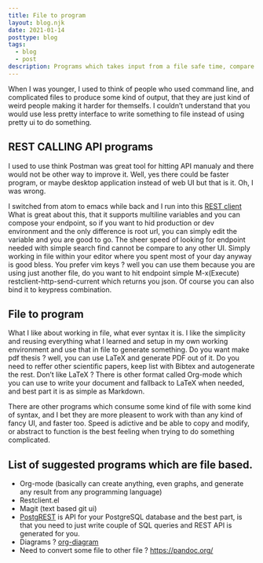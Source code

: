 ```yaml
---
title: File to program
layout: blog.njk
date: 2021-01-14
posttype: blog
tags:
  - blog
  - post
description: Programs which takes input from a file safe time, compare to ui based programs needing to redo a lot of work.
---
```



When I was younger, I used to think of people who used command line, and complicated files to produce some kind of output, that they are just kind of weird people making it harder for themselfs. I couldn&rsquo;t understand that you would use less pretty interface to write something to file instead of using pretty ui to do something.


## REST CALLING API programs

I used to use think Postman was great tool for hitting API manualy and there would not be other way to improve it. Well, yes there could be faster program, or maybe desktop application instead of web UI but that is it. Oh, I was wrong.

I switched from atom to emacs while back and I run into this [REST client](https://github.com/pashky/restclient.el.)
 What is great about this, that it supports multiline variables and you can compose your endpoint, so if you want to hid production or dev environment and the only difference is root url, you can simply edit the variable and you are good to go. The sheer speed of looking for endpoint needed with simple search find cannot be compare to any other UI. Simply working in file within your editor where you spent most of your day anyway is good bless. You prefer vim keys ? well you can use them because you are using just another file, do you want to hit endpoint simple M-x(Execute) restclient-http-send-current which returns you json. Of course you can also bind it to keypress combination.


## File to program

What I like about working in file, what ever syntax it is. I like the simplicity and reusing everything what I learned and setup in my own working environment and use that in file to generate something. Do you want make pdf thesis ? well, you can use LaTeX and generate PDF out of it. Do you need to reffer other scientific papers, keep list with Bibtex and autogenerate the rest. Don&rsquo;t like LaTeX ? There is other format called Org-mode which you can use to write your document and fallback to LaTeX when needed, and best part it is as simple as Markdown.

There are other programs which consume some kind of file with some kind of syntax, and I bet they are more pleasent to work with than any kind of fancy UI, and faster too. Speed is adictive and be able to copy and modify, or abstract to function is the best feeling when trying to do something complicated.


## List of suggested programs which are file based.

-   Org-mode (basically can create anything, even graphs, and generate any result from any programming language)
-   Restclient.el
-   Magit (text based git ui)
-   [PostgREST](https://github.com/PostgREST/postgrest) is API for your PostgreSQL database and the best part, is that you need to just write couple of SQL queries and REST API is generated for you.
-   Diagrams ? [org-diagram ](http://lgfang.github.io/computer/2015/12/11/org-diagram)
-   Need to convert some file to other file ? <https://pandoc.org/>

